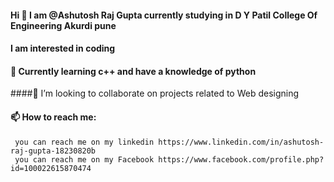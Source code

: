 #### Hi  👋  I am @Ashutosh Raj Gupta currently studying in D Y Patil College Of Engineering Akurdi pune
#### I am interested in coding 
#### 👀 Currently learning c++ and have a knowledge of python
####🌱 I’m looking to collaborate on projects related to Web designing
#### 📫 How to reach me:
     you can reach me on my linkedin https://www.linkedin.com/in/ashutosh-raj-gupta-18230820b
     you can reach me on my Facebook https://www.facebook.com/profile.php?id=100022615870474

<!--
**AshutoshRajGupta/AshutoshRajGupta** is a ✨ _special_ ✨ repository because its `README.md` (this file) appears on your GitHub profile.

Here are some ideas to get you started:

- 🔭 I’m currently working on ...
- 🌱 I’m currently learning ...
- 👯 I’m looking to collaborate on ...
- 🤔 I’m looking for help with ...
- 💬 Ask me about ...
- 📫 How to reach me: ...
- 😄 Pronouns: ...
- ⚡ Fun fact: ...
-->
